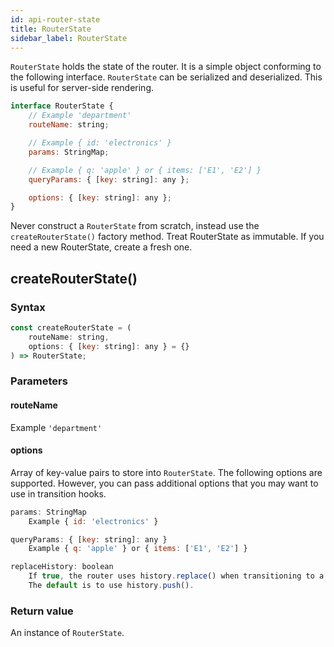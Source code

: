 ```yaml
---
id: api-router-state
title: RouterState
sidebar_label: RouterState
---
```


`RouterState` holds the state of the router. It is a simple object conforming to
the following interface. `RouterState` can be serialized and deserialized. This
is useful for server-side rendering.

```jsx
interface RouterState {
    // Example 'department'
    routeName: string;

    // Example { id: 'electronics' }
    params: StringMap;

    // Example { q: 'apple' } or { items: ['E1', 'E2'] }
    queryParams: { [key: string]: any };

    options: { [key: string]: any };
}
```

Never construct a `RouterState` from scratch, instead use the
`createRouterState()` factory method. Treat RouterState as immutable. If you
need a new RouterState, create a fresh one.

## createRouterState()

### Syntax

```jsx
const createRouterState = (
    routeName: string,
    options: { [key: string]: any } = {}
) => RouterState;
```

### Parameters

#### routeName

Example `'department'`

#### options

Array of key-value pairs to store into `RouterState`. The following options are
supported. However, you can pass additional options that you may want to use in
transition hooks.

```jsx
params: StringMap
    Example { id: 'electronics' }
```

```jsx
queryParams: { [key: string]: any }
    Example { q: 'apple' } or { items: ['E1', 'E2'] }
```

```jsx
replaceHistory: boolean
    If true, the router uses history.replace() when transitioning to a new state.
    The default is to use history.push().
```

### Return value

An instance of `RouterState`.
